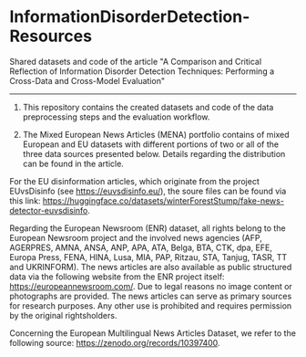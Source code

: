# InformationDisorderDetection-Resources

Shared datasets and code of the  article "A Comparison and Critical Reflection of Information Disorder Detection Techniques: Performing a Cross-Data and Cross-Model Evaluation"
______________________________________________________________________________________________________________________________________________________________________________

1) This repository contains the created datasets and code of the data preprocessing steps and the evaluation workflow.

2) The Mixed European News Articles (MENA) portfolio contains of mixed European and EU datasets with different portions of two or all of the three data sources presented below. Details regarding the distribution can be found in the article.

For the EU disinformation articles, which originate from the project EUvsDisinfo (see https://euvsdisinfo.eu/), the soure files can be found via this link: https://huggingface.co/datasets/winterForestStump/fake-news-detector-euvsdisinfo.

Regarding the European Newsroom (ENR) dataset, all rights belong to the European Newsroom project and the involved news agencies (AFP, AGERPRES, AMNA, ANSA, ANP, APA, ATA, Belga, BTA, CTK, dpa, EFE, Europa Press, FENA, HINA, Lusa, MIA, PAP, Ritzau, STA, Tanjug, TASR, TT and UKRINFORM). The news articles are also available as public structured data via the following website from the ENR project itself: https://europeannewsroom.com/. Due to legal reasons no image content or photographs are provided. The news articles can serve as primary sources for research purposes. Any other use is prohibited and requires permission by the original rightsholders.

Concerning the European Multilingual News Articles Dataset, we refer to the following source: https://zenodo.org/records/10397400.
